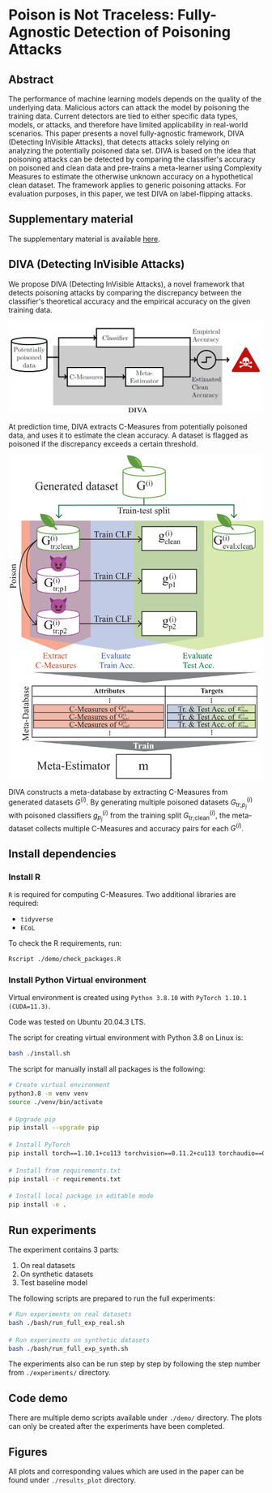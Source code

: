 # Poison is Not Traceless: Fully-Agnostic Detection of Poisoning Attacks

## Abstract

The performance of machine learning models depends on the quality of the underlying data. Malicious actors can attack the model by poisoning the training data. Current detectors are tied to either specific data types, models, or attacks, and therefore have limited applicability in real-world scenarios. This paper presents a novel fully-agnostic framework, DIVA (Detecting InVisible Attacks), that detects attacks solely relying on analyzing the potentially poisoned data set. DIVA is based on the idea that poisoning attacks can be detected by comparing the classifier's accuracy on poisoned and clean data and pre-trains a meta-learner using Complexity Measures to estimate the otherwise unknown accuracy on a hypothetical clean dataset. The framework applies to generic poisoning attacks. For evaluation purposes, in this paper, we test DIVA on label-flipping attacks.

## Supplementary material

The supplementary material is available [here](./SupplementaryMaterial.pdf).

## DIVA (Detecting InVisible Attacks)

We propose DIVA (Detecting InVisible Attacks), a novel framework that detects poisoning attacks by comparing the discrepancy between the classifier's theoretical accuracy and the empirical accuracy on the given training data.

<img src="diva01.png" alt="DIVA at prediction time" width="600"/>

At prediction time, DIVA extracts C-Measures from potentially poisoned data, and uses it to estimate the clean accuracy.
A dataset is flagged as poisoned if the discrepancy exceeds a certain threshold.

<img src="diva_full.svg" alt="DIVA framework" width="600"/>

DIVA constructs a meta-database by extracting C-Measures from generated datasets $G^{(i)}$. By generating multiple poisoned datasets $G^{(i)}_{\text{tr;}p_j}$ with poisoned classifiers $g^{(i)}_{p_j}$ from the training split $G^{(i)}_{\text{tr;clean}}$, the meta-dataset collects multiple C-Measures and accuracy pairs for each $G^{(i)}$.

## Install dependencies

### Install R

`R` is required for computing C-Measures. Two additional libraries are required:

- `tidyverse`
- `ECoL`

To check the R requirements, run:

```bash
Rscript ./demo/check_packages.R
```

### Install Python Virtual environment

Virtual environment is created using `Python 3.8.10` with `PyTorch 1.10.1 (CUDA=11.3)`.

Code was tested on Ubuntu 20.04.3 LTS.

The script for creating virtual environment with Python 3.8 on Linux is:

```bash
bash ./install.sh
```

The script for manually install all packages is the following:

```bash
# Create virtual environment
python3.8 -m venv venv
source ./venv/bin/activate

# Upgrade pip
pip install --upgrade pip

# Install PyTorch
pip install torch==1.10.1+cu113 torchvision==0.11.2+cu113 torchaudio==0.10.1+cu113 -f https://download.pytorch.org/whl/cu113/torch_stable.html

# Install from requirements.txt
pip install -r requirements.txt

# Install local package in editable mode
pip install -e .
```

## Run experiments

The experiment contains 3 parts:

1. On real datasets
2. On synthetic datasets
3. Test baseline model

The following scripts are prepared to run the full experiments:

```bash
# Run experiments on real datasets
bash ./bash/run_full_exp_real.sh

# Run experiments on synthetic datasets
bash ./bash/run_full_exp_synth.sh
```

The experiments also can be run step by step by following the step number from `./experiments/` directory.

## Code demo

There are multiple demo scripts available under `./demo/` directory.
The plots can only be created after the experiments have been completed.

## Figures

All plots and corresponding values which are used in the paper can be found under `./results_plot` directory.
